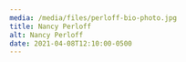 ```yaml
---
media: /media/files/perloff-bio-photo.jpg
title: Nancy Perloff
alt: Nancy Perloff
date: 2021-04-08T12:10:00-0500
---
```

